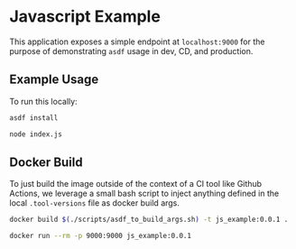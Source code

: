 # Javascript Example
This application exposes a simple endpoint at `localhost:9000` for the purpose of demonstrating `asdf` usage in dev, CD, and production. 

## Example Usage
To run this locally:
```bash
asdf install
```

```bash
node index.js
```

## Docker Build
To just build the image outside of the context of a CI tool like Github Actions, we leverage a small bash script to inject anything defined in the local `.tool-versions` file as docker build args.

```bash
docker build $(./scripts/asdf_to_build_args.sh) -t js_example:0.0.1 .
```

```bash
docker run --rm -p 9000:9000 js_example:0.0.1
```
